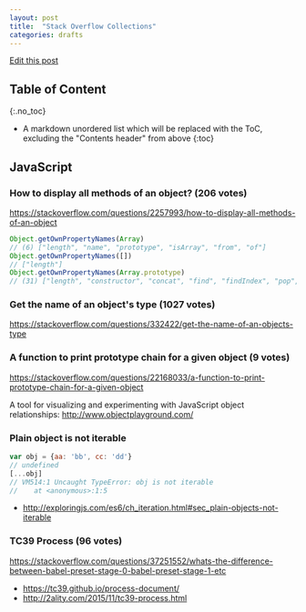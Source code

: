 ```yaml
---
layout: post
title:  "Stack Overflow Collections"
categories: drafts
---
```



[Edit this post](https://github.com/jizusun/jizusun.github.io/edit/master/_posts/2018-10-24-stackoverflow-collections.md)

## Table of Content
{:.no_toc}

* A markdown unordered list which will be replaced with the ToC, excluding the "Contents header" from above
{:toc}



## JavaScript

### How to display all methods of an object? (206 votes)

<https://stackoverflow.com/questions/2257993/how-to-display-all-methods-of-an-object>

```js
Object.getOwnPropertyNames(Array)
// (6) ["length", "name", "prototype", "isArray", "from", "of"]
Object.getOwnPropertyNames([])
// ["length"]
Object.getOwnPropertyNames(Array.prototype)
// (31) ["length", "constructor", "concat", "find", "findIndex", "pop", "push", "shift", "unshift", "slice", "splice", "includes", "indexOf", "keys", "entries", "forEach", "filter", "map", "every", "some", "reduce", "reduceRight", "toString", "toLocaleString", "join", "reverse", "sort", "lastIndexOf", "copyWithin", "fill", "values"]
```

### Get the name of an object's type (1027 votes)

<https://stackoverflow.com/questions/332422/get-the-name-of-an-objects-type>

### A function to print prototype chain for a given object (9 votes)

<https://stackoverflow.com/questions/22168033/a-function-to-print-prototype-chain-for-a-given-object>

A tool for visualizing and experimenting with JavaScript object relationships: <http://www.objectplayground.com/>


### Plain object is not iterable

```js
var obj = {aa: 'bb', cc: 'dd'}
// undefined
[...obj]
// VM514:1 Uncaught TypeError: obj is not iterable
//    at <anonymous>:1:5
```

- <http://exploringjs.com/es6/ch_iteration.html#sec_plain-objects-not-iterable>


### TC39 Process (96 votes)

<https://stackoverflow.com/questions/37251552/whats-the-difference-between-babel-preset-stage-0-babel-preset-stage-1-etc>
- <https://tc39.github.io/process-document/>
- <http://2ality.com/2015/11/tc39-process.html>